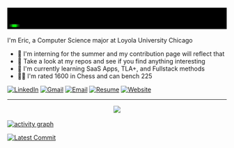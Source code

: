 ![Eric Spencer](EricSpencer.gif)

I'm Eric, a Computer Science major at Loyola University Chicago

- 🔭 I'm interning for the summer and my contribution page will reflect that
- 🤔 Take a look at my repos and see if you find anything interesting
- 🌱 I'm currently learning SaaS Apps, TLA+, and Fullstack methods
- 🏋️‍♂️ I'm rated 1600 in Chess and can bench 225

[![LinkedIn](https://img.shields.io/badge/LinkedIn-blue?logo=linkedin&logoColor=white)](https://linkedin.com/in/ericspencer00)
[![Gmail](https://img.shields.io/badge/Gmail-ericspencer1450@gmail.com-red?logo=gmail&logoColor=white)](mailto:ericspencer1450@gmail.com)
[![Email](https://img.shields.io/badge/Email-espencer2@luc.edu-blue?logo=maildotru&logoColor=white)](mailto:espencer2@luc.edu)
[![Resume](https://img.shields.io/badge/Resume-PDF-blue?logo=adobeacrobatreader&logoColor=white)](https://ericspencer00.github.io/resume/)
[![Website](https://img.shields.io/badge/Website-ericspencer00.github.io-0A66C2?logo=githubpages&logoColor=white)](https://EricSpencer00.github.io)

---

<p align="center">
  <img align src="https://github-profile-trophy.vercel.app/?username=ericspencer00&theme=onedark&column=-1&title=-Followers,-Stars,-Issues,-Experience" />
</p>

[![activity graph](https://github-readme-activity-graph.vercel.app/graph?username=ericspencer00&theme=github-dark-dimmed&custom_title=EricSpencer00%20Activity%20Graph&hide_border=true)](https://github.com/ashutosh00710/github-readme-activity-graph)

[![Latest Commit](https://img.shields.io/endpoint?url=https://raw.githubusercontent.com/EricSpencer00/EricSpencer00/main/recent-commit.json&style=for-the-badge)](https://raw.githubusercontent.com/EricSpencer00/EricSpencer00/main/recent-commit.json?url)
